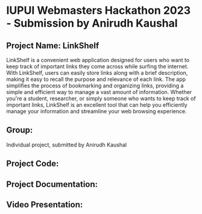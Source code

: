# IUPUI Webmasters Hackathon 2023 - Submission by Anirudh Kaushal

## Project Name: LinkShelf

LinkShelf is a convenient web application designed for users who want to keep track of important links they come across while surfing the internet. With LinkShelf, users can easily store links along with a brief description, making it easy to recall the purpose and relevance of each link. The app simplifies the process of bookmarking and organizing links, providing a simple and efficient way to manage a vast amount of information. Whether you're a student, researcher, or simply someone who wants to keep track of important links, LinkShelf is an excellent tool that can help you efficiently manage your information and streamline your web browsing experience.

## Group:

Individual project, submitted by Anirudh Kaushal

## Project Code:

## Project Documentation:

## Video Presentation:



